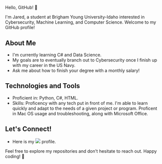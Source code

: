 # <Jared Rice>

Hello, GitHub! 👋

I'm Jared, a student at Brigham Young University-Idaho interested in Cybersecurity, Machine Learning, and Computer Science. Welcome to my GitHub profile!

## About Me

- I'm currently learning C# and Data Science. 
- My goals are to eventually branch out to Cybersecurity once I finish up with my career in the US Navy. 
- Ask me about how to finish your degree with a monthly salary!

## Technologies and Tools

- Proficient in: Python, C#, HTML.
- Skills: Proficency with any tech put in front of me. I'm able to learn quickly and adapt to the needs of a given project or program. Proficent in Mac OS usage and troubleshooting, along with Microsoft Office. 
## Let's Connect!

- Here is my [![](https://img.shields.io/badge/LinkedIn-blue?style=for-the-badge&logo=linkedin&logoColor=white)](www.linkedin.com/in/jared-rice-337a60354) profile.

Feel free to explore my repositories and don't hesitate to reach out. Happy coding! 🚀
